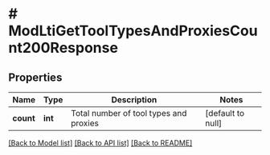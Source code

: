 # # ModLtiGetToolTypesAndProxiesCount200Response

## Properties

Name | Type | Description | Notes
------------ | ------------- | ------------- | -------------
**count** | **int** | Total number of tool types and proxies | [default to null]

[[Back to Model list]](../../README.md#models) [[Back to API list]](../../README.md#endpoints) [[Back to README]](../../README.md)

